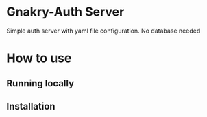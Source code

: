# Gnakry-Auth Server

Simple auth server with yaml file configuration. No database needed

# How to use

## Running locally

## Installation